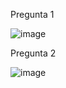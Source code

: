 Pregunta 1

![image](https://github.com/user-attachments/assets/8808ef4c-a17e-4433-8d04-6a0be41a1ab2)


Pregunta 2

![image](https://github.com/user-attachments/assets/8f5b62b4-85ff-42c7-8350-c2afaf3f903f)
